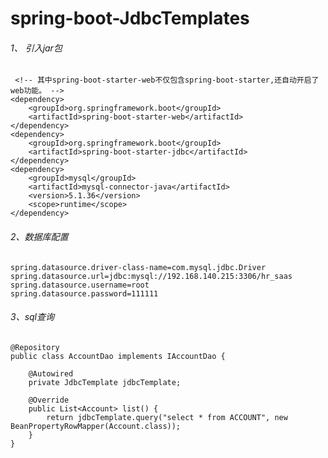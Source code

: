 # spring-boot-JdbcTemplates

###### 1、 引入jar包
     <!-- 其中spring-boot-starter-web不仅包含spring-boot-starter,还自动开启了web功能。 -->
    <dependency>
        <groupId>org.springframework.boot</groupId>
        <artifactId>spring-boot-starter-web</artifactId>
    </dependency>
    <dependency>
        <groupId>org.springframework.boot</groupId>
        <artifactId>spring-boot-starter-jdbc</artifactId>
    </dependency>
    <dependency>
        <groupId>mysql</groupId>
        <artifactId>mysql-connector-java</artifactId>
        <version>5.1.36</version>
        <scope>runtime</scope>
    </dependency>
    
###### 2、数据库配置
    spring.datasource.driver-class-name=com.mysql.jdbc.Driver
    spring.datasource.url=jdbc:mysql://192.168.140.215:3306/hr_saas
    spring.datasource.username=root
    spring.datasource.password=111111
    
###### 3、sql查询
    @Repository
    public class AccountDao implements IAccountDao {
    
        @Autowired
        private JdbcTemplate jdbcTemplate;
    
        @Override
        public List<Account> list() {
            return jdbcTemplate.query("select * from ACCOUNT", new BeanPropertyRowMapper(Account.class));
        }
    }